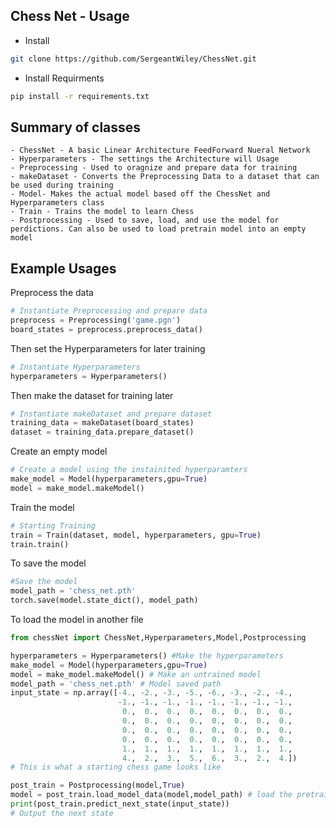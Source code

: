
## Chess Net - Usage

- Install
```bash
git clone https://github.com/SergeantWiley/ChessNet.git
```
- Install Requirments

```bash
pip install -r requirements.txt
```

## Summary of classes
    - ChessNet - A basic Linear Architecture FeedForward Nueral Network
    - Hyperparameters - The settings the Architecture will Usage
    - Preprocessing - Used to oragnize and prepare data for training
    - makeDataset - Converts the Preprocessing Data to a dataset that can be used during training
    - Model- Makes the actual model based off the ChessNet and Hyperparameters class
    - Train - Trains the model to learn Chess
    - Postprocessing - Used to save, load, and use the model for perdictions. Can also be used to load pretrain model into an empty model
## Example Usages
Preprocess the data
```python
# Instantiate Preprocessing and prepare data
preprocess = Preprocessing('game.pgn')
board_states = preprocess.preprocess_data()
```
Then set the Hyperparameters for later training
```python
# Instantiate Hyperparameters
hyperparameters = Hyperparameters()
```
Then make the dataset for training later
```python
# Instantiate makeDataset and prepare dataset
training_data = makeDataset(board_states)
dataset = training_data.prepare_dataset()
```
Create an empty model
```python
# Create a model using the instainited hyperparamters
make_model = Model(hyperparameters,gpu=True)
model = make_model.makeModel()
```
Train the model
```python
# Starting Training
train = Train(dataset, model, hyperparameters, gpu=True)
train.train()
```
To save the model
```python
#Save the model
model_path = 'chess_net.pth'
torch.save(model.state_dict(), model_path)
```
To load the model in another file
```python
from chessNet import ChessNet,Hyperparameters,Model,Postprocessing

hyperparameters = Hyperparameters() #Make the hyperparameters
make_model = Model(hyperparameters,gpu=True)
model = make_model.makeModel() # Make an untrained model
model_path = 'chess_net.pth' # Model saved path
input_state = np.array([-4., -2., -3., -5., -6., -3., -2., -4.,
                        -1., -1., -1., -1., -1., -1., -1., -1.,
                         0.,  0.,  0.,  0.,  0.,  0.,  0.,  0.,
                         0.,  0.,  0.,  0.,  0.,  0.,  0.,  0.,
                         0.,  0.,  0.,  0.,  0.,  0.,  0.,  0.,
                         0.,  0.,  0.,  0.,  0.,  0.,  0.,  0.,
                         1.,  1.,  1.,  1.,  1.,  1.,  1.,  1.,
                         4.,  2.,  3.,  5.,  6.,  3.,  2.,  4.])
# This is what a starting chess game looks like

post_train = Postprocessing(model,True)
model = post_train.load_model_data(model,model_path) # load the pretrained model into the empty model
print(post_train.predict_next_state(input_state))
# Output the next state
